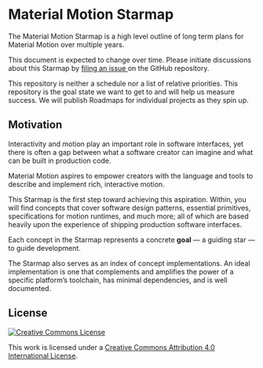 # Material Motion Starmap

The Material Motion Starmap is a high level outline of long term plans for
Material Motion over multiple years.

This document is expected to change over time. Please initiate discussions about
this Starmap by [filing an issue
](https://github.com/material-motion/material-motion-starmap/issues/) on the GitHub repository.

This repository is neither a schedule nor a list of relative priorities. This
repository is the goal state we want to get to and will help us measure success.
We will publish Roadmaps for individual projects as they spin up.

## Motivation

Interactivity and motion play an important role in software interfaces, yet
there is often a gap between what a software creator can imagine and what can be
built in production code.

Material Motion aspires to empower creators with the language and tools to
describe and implement rich, interactive motion.

This Starmap is the first step toward achieving this aspiration. Within, you
will find concepts that cover software design patterns, essential primitives,
specifications for motion runtimes, and much more; all of which are based
heavily upon the experience of shipping production software interfaces.

Each concept in the Starmap represents a concrete **goal** — a guiding star — to
guide development.

The Starmap also serves as an index of concept implementations. An ideal
implementation is one that complements and amplifies the power of a specific
platform’s toolchain, has minimal dependencies, and is well documented.

## License

[![Creative Commons License](https://i.creativecommons.org/l/by/4.0/88x31.png)
](http://creativecommons.org/licenses/by/4.0/)

This work is licensed under a [Creative Commons Attribution 4.0 International
License](http://creativecommons.org/licenses/by/4.0/).
